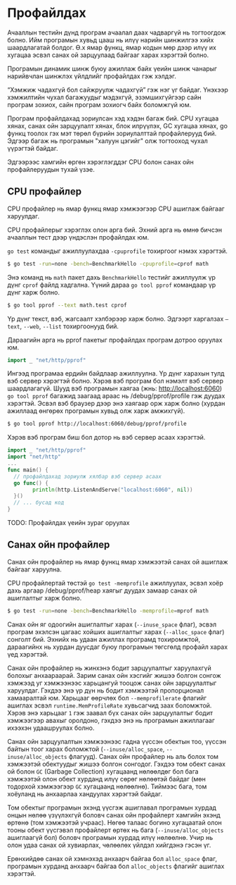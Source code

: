 # Профайлдах

Ачааллын тестийн дүнд програм ачаалал даах чадваргүй нь тогтоогдож болно. Ийм програмын хувьд цааш нь илүү нарийн шинжилгээ хийх шаардлагатай болдог. Ө.х ямар функц, ямар кодын мөр дээр илүү их хугацаа эсвэл санах ой зарцуулаад байгааг харах хэрэгтэй болно.

Програмын динамик шинж буюу ажиллаж байх үеийн шинж чанарыг нарийвчлан шинжлэх үйлдлийг профайлдах гэж хэлдэг.

“Хэмжиж чадахгүй бол сайжруулж чадахгүй” гэж нэг үг байдаг. Үнэхээр хэмжилтийн чухал багажуудыг мэдэхгүй, эзэмшихгүйгээр сайн програм зохиох, сайн програм зохиогч байх боломжгүй юм.

Програм профайлдахад зориулсан хэд хэдэн багаж бий. CPU хугацаа хянах, санах ойн зарцуулалт хянах, блок илрүүлэх, GC хугацаа хянах, go функц тоолох гэх мэт төрөл бүрийн зориулалттай профайлерууд бий. Эдгээр багаж нь програмын "халуун цэгийг" олж тогтооход чухал үүрэгтэй байдаг.

Эдгээрээс хамгийн өргөн хэрэглэгддэг CPU болон санах ойн профайлеруудын тухай үзэе.

## CPU профайлер

CPU профайлер нь ямар функц ямар хэмжээгээр CPU ашиглаж байгааг харуулдаг.

CPU профайлерыг хэрэглэх олон арга бий. Эхний арга нь өмнө бичсэн ачааллын тест дээр үндэслэн профайлдах юм.

`go test` командыг ажиллуулахдаа `-cpuprofile` тохиргоог нэмэх хэрэгтэй.

```sh
$ go test -run=none -bench=BenchmarkHello -cpuprofile=cprof math
```

Энэ команд нь `math` пакет дахь `BenchmarkHello` тестийг ажиллуулж үр дүнг `cprof` файлд хадгална. Үүний дараа `go tool pprof` командаар үр дүнг харж болно.

```sh
$ go tool pprof --text math.test cprof
```

Үр дүнг текст, вэб, жагсаалт хэлбэрээр харж болно. Эдгээрт харгалзах `–text`, `--web`, `--list` тохиргоонууд бий.

Дараагийн арга нь pprof пакетыг профайлдах програм дотроо оруулах юм.

```go
import _ "net/http/pprof"
```

Ингээд програмаа ердийн байдлаар ажиллуулна. Үр дүнг харахын тулд вэб сервер хэрэгтэй болно. Хэрэв вэб програм бол нэмэлт вэб сервер шаардлагагүй. Шууд вэб програмын хаягаа (жнь: [http://localhost:6060](http://localhost:6060)) `go tool pprof` багажид заагаад араас нь /debug/pprof/profile гэж дуудах хэрэгтэй. Эсвэл вэб браузер дээр энэ хаягаар орж харж болно (хурдан ажиллаад өнгөрөх програмын хувьд олж харж амжихгүй).

```sh
$ go tool pprof http://localhost:6060/debug/pprof/profile
```

Хэрэв вэб програм биш бол дотор нь вэб сервер асаах хэрэгтэй.

```go
import _ "net/http/pprof"
import "net/http"
...
func main() {
  // профайлдахад зориулж хялбар вэб сервер асаах
  go func() {
        println(http.ListenAndServe("localhost:6060", nil))
  }()
  // ... бусад код
}
```

TODO: Профайлдах үеийн зураг оруулах

## Санах ойн профайлер

Санах ойн профайлер нь ямар функц ямар хэмжээтэй санах ой ашиглаж байгааг харуулна.

CPU профайлертай төстэй `go test -memprofile` ажиллуулах, эсвэл хоёр дахь аргаар /debug/pprof/heap хаягыг дуудах замаар санах ой ашиглалтыг харж болно.

```sh
$ go test -run=none -bench=BenchmarkHello -memprofile=mprof math
```

Санах ойн яг одоогийн ашиглалтыг харах (`--inuse_space` флаг), эсвэл програм эхэлсэн цагаас хойших ашиглалтыг харах (`--alloc_space` флаг) сонголт бий. Эхнийх нь удаан ажиллах програмд тохиромжтой, дараагийнх нь хурдан дуусдаг буюу програмын төгсгөлд профайл харах үед хэрэгтэй.

Санах ойн профайлер нь жинхэнэ бодит зарцуулалтыг харуулахгүй болохыг анхаараарай. Зарим санах ойн хэсгийг жишээ болгон сонгож хэмжээд уг хэмжээнээс харьцангуй тооцож санах ойн зарцуулалтыг харуулдаг. Гэхдээ энэ үр дүн нь бодит хэмжээтэй пропорционал хамааралтай юм. Харьцааг өөрчлөх бол `--memprofilerate` флагийг ашиглах эсвэл `runtime.MemProfileRate` хувьсагчид заах боломжтой. Хэрэв энэ харьцааг `1` гэж заавал бүх санах ойн зарцуулалтыг бодит хэмжээгээр авахыг оролдоно, гэхдээ энэ нь програмын ажиллагааг ихээхэн удаашруулах болно.

Санах ойн зарцуулалтын хэмжээнээс гадна үүссэн обектын тоо, үүссэн байтын тоог харах боломжтой (`--inuse/alloc_space`, `--inuse/alloc_objects` флагууд). Санах ойн профайлер нь аль болох том хэмжээтэй обектуудыг жишээ болгон сонгодог. Гэхдээ том обект санах ой болон `GC` (Garbage Collection) хугацаанд нөлөөлдөг бол бага хэмжээтэй олон обект хурданд илүү сөрөг нөлөөтэй байдаг (мөн тодорхой хэмжээгээр `GC` хугацаанд нөлөөлнө). Тиймээс бага, том  хоёуланд нь анхаарлаа хандуулах хэрэгтэй байдаг.

Том обектыг програмын эхэнд үүсгэж ашиглавал програмын хурдад онцын нөлөө үзүүлэхгүй боловч санах ойн профайлерт хамгийн эхэнд өртөнө (том хэмжээтэй учраас). Нөгөө талаас богино хугацаатай олон тооны обект үүсгэвэл профайлерт өртөх нь бага (`--inuse/alloc_objects` ашиглаагүй бол) боловч програмын хурдад илүү нөлөөлнө. Учир нь олон удаа санах ой хувиарлах, чөлөөлөх үйлдэл хийгдэнэ гэсэн үг.

Ерөнхийдөө санах ой хэмнэхэд анхаарч байгаа бол `alloc_space` флаг, програмын хурданд анхаарч байгаа бол `alloc_objects` флагийг ашиглах хэрэгтэй.

